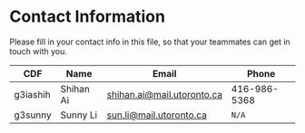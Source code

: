 # Contact Information

Please fill in your contact info in this file, so that your teammates can get in touch with you.

| CDF           | Name          | Email                       | Phone             |
| ------------- | ------------- | --------------------------- | ----------------- |
| g3iashih      | Shihan Ai     | shihan.ai@mail.utoronto.ca  | 416-986-5368      |
| g3sunny       | Sunny Li      | sun.li@mail.utoronto.ca     | `N/A `            |
